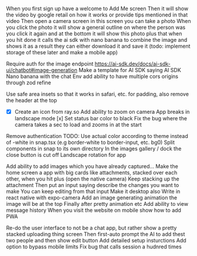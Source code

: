 When you first sign up have a welcome to Add Me screen
Then it will show the video by google retail on how it works or provide tips mentioned in that video
Then open a camera screen in this screen you can take a photo
When you click the photo it will show a general outline on where the person was
you click it again and at the bottom it will show this photo plus that
when you hit done it calls the ai sdk with nano banana to combine the image and shows it as a result they can either download it and save it (todo: implement storage of these later and make a mobile app)

Require auth for the image endpoint
https://ai-sdk.dev/docs/ai-sdk-ui/chatbot#image-generation
Make a template for AI SDK saying AI SDK Nano banana with the chat
Env add ability to have multiple cors origins through zod refine

Use safe area insets so that it works in safari, etc. for padding, also remove the header at the top
- [x] Create an icon from ray.so
Add ability to zoom on camera
App breaks in landscape mode
[x] Set status bar color to black
Fix the bug where the camera takes a sec to load and zooms in at the start

Remove authentication
TODO: Use actual color according to theme instead of -white in snap.tsx
(e.g border-white to border-input, etc. bg0)
Split components in snap to its own directory
In the images gallery / dock the close button is cut off
Landscape rotation for app  

Add ability to add images which you have already captured...
Make the home screen a app with big cards like attachments, stacked over each other, when you hit plus (open the native camera)
Keep stacking up the attachment
Then put an input saying describe the changes you want to make
You can keep editing from that input
Make it desktop also
Write in react native with expo-camera
Add an image generating animation the image will be at the top
Finally after pretty animation etc
Add ability to view message history
When you visit  the website on mobile show how to add PWA

Re-do the user interface to not be a chat app, but rather show a pretty stacked uploading thing screen
Then first-auto prompt the AI to add thest two people and then show edit button
Add detailed setup insturctions
Add option to bypass mobile limits
Fix bug that calls session a hudnred times